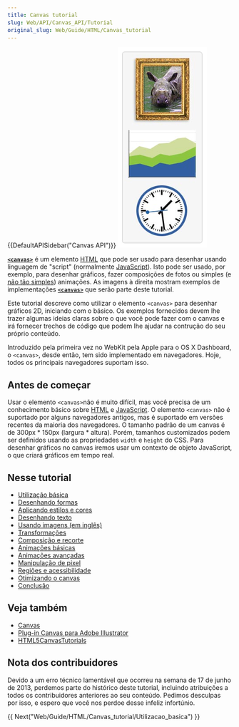 ```yaml
---
title: Canvas tutorial
slug: Web/API/Canvas_API/Tutorial
original_slug: Web/Guide/HTML/Canvas_tutorial
---
```


{{DefaultAPISidebar("Canvas API")}} [![](canvas_tut_examples.jpg)](/pt-BR/docs/Web/HTML/Canvas)

[**`<canvas>`**](/pt-BR/docs/HTML/Canvas) é um elemento [HTML](/pt-BR/docs/HTML) que pode ser usado para desenhar usando linguagem de "script" (normalmente [JavaScript](/pt-BR/docs/JavaScript)). Isto pode ser usado, por exemplo, para desenhar gráficos, fazer composições de fotos ou simples (e [não tão simples](/pt-BR/docs/HTML/Canvas/A_Basic_RayCaster)) animações. As imagens à direita mostram exemplos de implementações **[`<canvas>`](/pt-BR/docs/HTML/Canvas)** que serão parte deste tutorial.

Este tutorial descreve como utilizar o elemento `<canvas>` para desenhar gráficos 2D, iniciando com o básico. Os exemplos fornecidos devem lhe trazer algumas ideias claras sobre o que você pode fazer com o canvas e irá fornecer trechos de código que podem lhe ajudar na contrução do seu próprio conteúdo.

Introduzido pela primeira vez no WebKit pela Apple para o OS X Dashboard, o `<canvas>`, desde então, tem sido implementado em navegadores. Hoje, todos os principais navegadores suportam isso.

## Antes de começar

Usar o elemento `<canvas>`não é muito difícil, mas você precisa de um conhecimento básico sobre [HTML](/pt-BR/docs/HTML) e [JavaScript](/pt-BR/docs/JavaScript). O elemento `<canvas>` não é suportado por alguns navegadores antigos, mas é suportado em versões recentes da maioria dos navegadores. O tamanho padrão de um canvas é de 300px \* 150px (largura \* altura). Porém, tamanhos customizados podem ser definidos usando as propriedades `width` e `height` do CSS. Para desenhar gráficos no canvas iremos usar um contexto de objeto JavaScript, o que criará gráficos em tempo real.

## Nesse tutorial

- [Utilização básica](/pt-BR/docs/Web/Guide/HTML/Canvas_tutorial/Utilizacao_basica)
- [Desenhando formas](/pt-BR/docs/Web/Guide/HTML/Canvas_tutorial/Drawing_shapes)
- [Aplicando estilos e cores](/pt-BR/docs/Web/Guide/HTML/Canvas_tutorial/Applying_styles_and_colors)
- [Desenhando texto](/pt-BR/docs/Web/Guide/HTML/Canvas_tutorial/Drawing_text)
- [Usando imagens (em inglês)](/pt-BR/docs/Web/Guide/HTML/Canvas_tutorial/Using_images)
- [Transformações](/pt-BR/docs/Web/Guide/HTML/Canvas_tutorial/Transformations)
- [Composição e recorte](/pt-BR/docs/Web/Guide/HTML/Canvas_tutorial/Compositing)
- [Animações básicas](/pt-BR/docs/Web/Guide/HTML/Canvas_tutorial/Basic_animations)
- [Animações avançadas](/pt-BR/docs/Web/API/Canvas_API/Tutorial/Advanced_animations)
- [Manipulação de pixel](/pt-BR/docs/Web/API/Canvas_API/Tutorial/Pixel_manipulation_with_canvas)
- [Regiões e acessibilidade](/pt-BR/docs/Web/API/Canvas_API/Tutorial/Hit_regions_and_accessibility)
- [Otimizando o canvas](/pt-BR/docs/Web/Guide/HTML/Canvas_tutorial/Optimizing_canvas)
- [Conclusão](/pt-BR/docs/Web/API/Canvas_API/Tutorial/Finale)

## Veja também

- [Canvas](/pt-BR/docs/Web/HTML/Canvas)
- [Plug-in Canvas para Adobe Illustrator](http://visitmix.com/labs/ai2canvas/)
- [HTML5CanvasTutorials](http://www.html5canvastutorials.com/)[](http://davidwalsh.name/convert-canvas-image)

## Nota dos contribuidores

Devido a um erro técnico lamentável que ocorreu na semana de 17 de junho de 2013, perdemos parte do histórico deste tutorial, incluindo atribuições a todos os contribuidores anteriores ao seu conteúdo. Pedimos desculpas por isso, e espero que você nos perdoe desse infeliz infortúnio.

{{ Next("Web/Guide/HTML/Canvas_tutorial/Utilizacao_basica") }}
